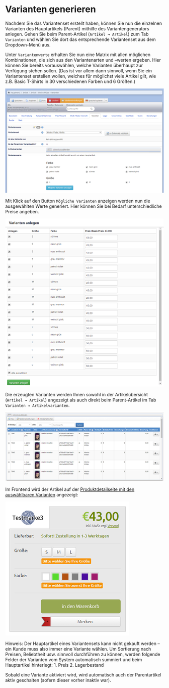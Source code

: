 # Varianten generieren

Nachdem Sie das Variantenset erstellt haben, können Sie nun die einzelnen Varianten des Hauptartikels \(Parent\) mithilfe des Variantengenerators anlegen. Gehen Sie beim Parent-Artikel \(`Artikel → Artikel`\) zum Tab `Varianten` und wählen Sie dort das entsprechende Variantenset aus dem Dropdown-Menü aus.

Unter `Variantenwerte` erhalten Sie nun eine Matrix mit allen möglichen Kombinationen, die sich aus den Variantenarten und –werten ergeben. Hier können Sie bereits vorauswählen, welche Varianten überhaupt zur Verfügung stehen sollen. \(Das ist vor allem dann sinnvoll, wenn Sie ein Variantenset erstellen wollen, welches für möglichst viele Artikel gilt, wie z.B. Basic T-Shirts in 30 verschiedenen Farben und 6 Größen.\)

![](../../../.gitbook/assets/artikelvarianten_varianten_generieren1.png)

Mit Klick auf den Button `Mögliche Varianten` anzeigen werden nun die ausgewählten Werte generiert. Hier können Sie bei Bedarf unterschiedliche Preise angeben.

![](../../../.gitbook/assets/artikelvarianten_varianten_generieren2.png)

Die erzeugten Varianten werden Ihnen sowohl in der Artikelübersicht \(`Artikel → Artikel`\) angezeigt als auch direkt beim Parent-Artikel im Tab `Varianten → Artikelvarianten`.

![](../../../.gitbook/assets/artikelvarianten_varianten_generieren3.png)

Im Frontend wird der Artikel auf der [Produktdetailseite mit den auswählbaren Varianten](https://demo.chameleon-system.de/testmarke-3/gehaekeltes/merino-muetze-muetzen_pid_820_6702.html?_ref=spot3&url=%2FProdukte%2FGehaekeltes%2FMuetzen%2F) angezeigt:

![](../../../.gitbook/assets/artikelvarianten_varianten_generieren4.png)

Hinweis: Der Hauptartikel eines Variantensets kann nicht gekauft werden – ein Kunde muss also immer eine Variante wählen. Um Sortierung nach Preisen, Beliebtheit usw. sinnvoll durchführen zu können, werden folgende Felder der Varianten vom System automatisch summiert und beim Hauptartikel hinterlegt: 1. Preis 2. Lagerbestand

Sobald eine Variante aktiviert wird, wird automatisch auch der Parentartikel aktiv geschalten \(sofern dieser vorher inaktiv war\).

